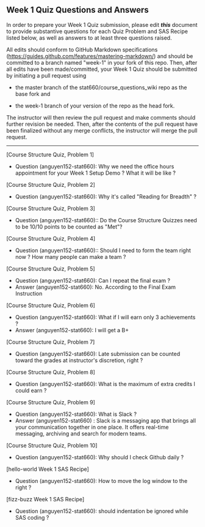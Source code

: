 ## Week 1 Quiz Questions and Answers

In order to prepare your Week 1 Quiz submission, please edit ***this*** document to provide substantive questions for each Quiz Problem and SAS Recipe listed below, as well as answers to at least three questions raised.

All edits should conform to GitHub Markdown specifications (https://guides.github.com/features/mastering-markdown/) and should be committed to a branch named "week-1" in your fork of this repo. Then, after all edits have been made/committed, your Week 1 Quiz should be submitted by initiating a pull request using

- the master branch of the stat660/course_questions_wiki repo as the base fork and

- the week-1 branch of your version of the repo as the head fork.

The instructor will then review the pull request and make comments should further revision be needed. Then, after the contents of the pull request have been finalized without any merge conflicts, the instructor will merge the pull request.



********************************************************************************

[Course Structure Quiz, Problem 1]
- Question (anguyen152-stat660): Why we need the office hours appointment for your Week 1 Setup Demo ? What it will be like ?

[Course Structure Quiz, Problem 2]
- Question (anguyen152-stat660): Why it's called "Reading for Breadth" ?

[Course Structure Quiz, Problem 3]
- Question (anguyen152-stat660):: Do the Course Structure Quizzes need to be 10/10 points to be counted as "Met"?

[Course Structure Quiz, Problem 4]
- Question (anguyen152-stat660):: Should I need to form the team right now ? How many people can make a team ?

[Course Structure Quiz, Problem 5]
- Question (anguyen152-stat660): Can I repeat the final exam ?
- Answer (anguyen152-stat660): No. According to the Final Exam Instruction

[Course Structure Quiz, Problem 6]
- Question (anguyen152-stat660): What if I will earn only 3 achievements ? 
- Answer (anguyen152-stat660): I will get a B+

[Course Structure Quiz, Problem 7]
- Question (anguyen152-stat660): Late submission can be counted toward the grades at instructor's discretion, right ?

[Course Structure Quiz, Problem 8]
- Question (anguyen152-stat660): What is the maximum of extra credits I could earn ?

[Course Structure Quiz, Problem 9]
- Question (anguyen152-stat660): What is Slack ?
- Answer (anguyen152-stat660) : Slack is a messaging app that brings all your communication together in one place. It offers real-time messaging, archiving and search for modern teams.

[Course Structure Quiz, Problem 10]
- Question (anguyen152-stat660): Why should I check Github daily ?

[hello-world Week 1 SAS Recipe]
- Question (anguyen152-stat660): How to move the log window to the right ?

[fizz-buzz Week 1 SAS Recipe]
- Question (anguyen152-stat660): should indentation be ignored while SAS coding ? 
